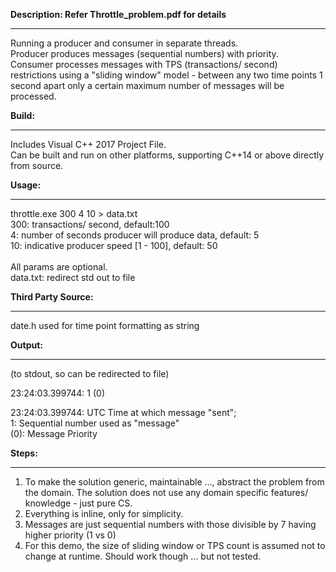 <b>Description: Refer Throttle_problem.pdf for details</b>
_______
Running a producer and consumer in separate threads.<br>
  Producer produces messages (sequential numbers) with priority.<br>
  Consumer processes messages with TPS (transactions/ second) restrictions using a "sliding window" model - between any two time points 1 second apart only a certain maximum number of messages will be processed.<br>

<b>Build:</b>
_______
Includes Visual C++ 2017 Project File.<br>
Can be built and run on other platforms, supporting C++14 or above directly from source.

<b>Usage:</b>
______

throttle.exe 300 4  10 > data.txt<br>
300: transactions/ second, default:100<br>
4: number of seconds producer will produce data, default: 5<br>
10: indicative producer speed [1 - 100], default: 50<br>
<br>
All params are optional.<br>
data.txt: redirect std out to file<br>

<b>Third Party Source:</b>
_______
date.h used for time point formatting as string<br>

<b>Output:</b>
_______
(to stdout, so can be redirected to file)

23:24:03.399744:	1 (0)

23:24:03.399744: UTC Time at which message "sent";<br>
1: Sequential number used as "message"<br>
(0): Message Priority<br>

<b>Steps:</b>
_____
1) To make the solution generic, maintainable ..., abstract the problem from the domain. The solution does not use any domain specific features/ knowledge - just pure CS.
2) Everything is inline, only for simplicity.
3) Messages are just sequential numbers with those divisible by 7 having higher priority (1 vs 0)
4) For this demo, the size of sliding window or TPS count is assumed not to change at runtime. Should work though ... but not tested.
